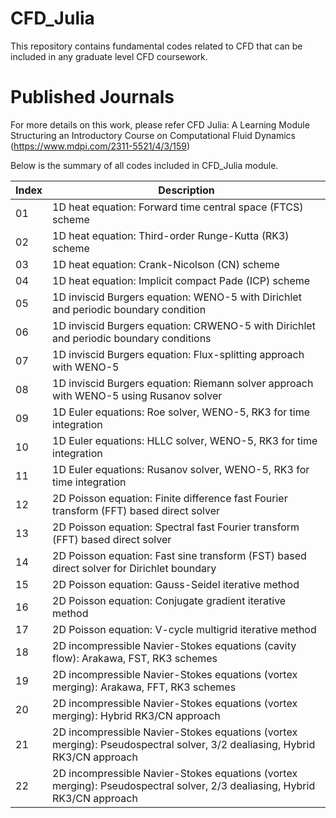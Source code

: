 # CFD_Julia
This repository contains fundamental codes related to CFD that can be included in any graduate level CFD coursework. 

# Published Journals
For more details on this work, please refer CFD Julia: A Learning Module Structuring an Introductory Course on Computational Fluid Dynamics (https://www.mdpi.com/2311-5521/4/3/159)

Below is the summary of all codes included in CFD_Julia module. 

| Index | Description |
| --- | --- |
| 01 | 1D heat equation: Forward time central space (FTCS) scheme |
| 02 | 1D heat equation: Third-order Runge-Kutta (RK3) scheme |
| 03 | 1D heat equation: Crank-Nicolson (CN) scheme |
| 04 | 1D heat equation: Implicit compact Pade (ICP) scheme |
| 05 | 1D inviscid Burgers equation: WENO-5 with Dirichlet and periodic boundary condition |
| 06 | 1D inviscid Burgers equation: CRWENO-5 with Dirichlet and periodic boundary conditions |
| 07 | 1D inviscid Burgers equation: Flux-splitting approach with WENO-5|
| 08 | 1D inviscid Burgers equation: Riemann solver approach with WENO-5 using Rusanov solver |
| 09 | 1D Euler equations: Roe solver, WENO-5, RK3 for time integration |
| 10 | 1D Euler equations: HLLC solver, WENO-5, RK3 for time integration |
| 11 | 1D Euler equations: Rusanov solver, WENO-5, RK3 for time integration |
| 12 | 2D Poisson equation: Finite difference fast Fourier transform (FFT) based direct solver |
| 13 | 2D Poisson equation: Spectral fast Fourier transform (FFT) based direct solver |
| 14 | 2D Poisson equation: Fast sine transform (FST) based direct solver for Dirichlet boundary |
| 15 | 2D Poisson equation: Gauss-Seidel iterative method |
| 16 | 2D Poisson equation: Conjugate gradient iterative method |
| 17 | 2D Poisson equation: V-cycle multigrid iterative method  |
| 18 | 2D incompressible Navier-Stokes equations (cavity flow): Arakawa, FST, RK3 schemes |
| 19 | 2D incompressible Navier-Stokes equations (vortex merging): Arakawa, FFT, RK3 schemes |
| 20 | 2D incompressible Navier-Stokes equations (vortex merging): Hybrid RK3/CN approach |
| 21 | 2D incompressible Navier-Stokes equations (vortex merging): Pseudospectral solver, 3/2 dealiasing, Hybrid RK3/CN approach |
| 22 | 2D incompressible Navier-Stokes equations (vortex merging): Pseudospectral solver, 2/3 dealiasing, Hybrid RK3/CN approach |
